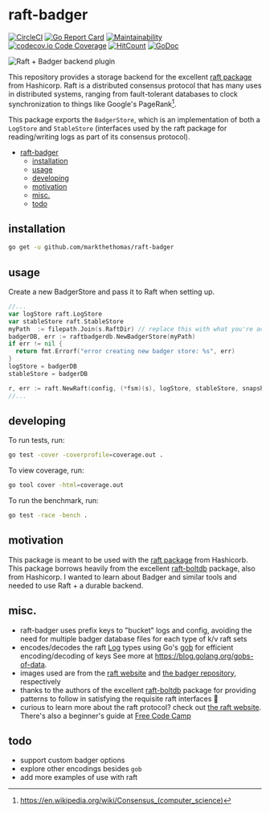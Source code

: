 # raft-badger

[![CircleCI](https://circleci.com/gh/markthethomas/raft-badger/tree/master.svg?style=svg)](https://circleci.com/gh/markthethomas/raft-badger/tree/master) [![Go Report Card](https://goreportcard.com/badge/github.com/markthethomas/raft-badger)](https://goreportcard.com/report/github.com/markthethomas/raft-badger) [![Maintainability](https://api.codeclimate.com/v1/badges/2aef013ae290d9233ac5/maintainability)](https://codeclimate.com/github/markthethomas/raft-badger/maintainability) [![codecov.io Code Coverage](https://img.shields.io/codecov/c/github/markthethomas/raft-badger.svg?maxAge=2592000)](https://codecov.io/github/markthethomas/raft-badger?branch=master) [![HitCount](http://hits.dwyl.io/markthethomas/github.com/markthethomas/raft-badger.svg)](http://hits.dwyl.io/markthethomas/github.com/markthethomas/raft-badger) [![GoDoc](https://godoc.org/github.com/markthethomas/raft-badger?status.png)](https://godoc.org/github.com/markthethomas/raft-badger)

![Raft + Badger backend plugin](https://cdn.ifelse.io/images/raft-badger.png)

This repository provides a storage backend for the excellent [raft package](https://github.com/hashicorp/raft) from Hashicorp. Raft is a distributed consensus protocol that has many uses in distributed systems, ranging from fault-tolerant databases to clock synchronization to things like Google's PageRank[^1].

This package exports the `BadgerStore`, which is an implementation of both a `LogStore` and `StableStore` (interfaces used by the raft package for reading/writing logs as part of its consensus protocol).

- [raft-badger](#raft-badger)
  - [installation](#installation)
  - [usage](#usage)
  - [developing](#developing)
  - [motivation](#motivation)
  - [misc.](#misc)
  - [todo](#todo)

## installation

```bash
go get -u github.com/markthethomas/raft-badger
```

## usage

Create a new BadgerStore and pass it to Raft when setting up.

```go
//...
var logStore raft.LogStore
var stableStore raft.StableStore
myPath  := filepath.Join(s.RaftDir) // replace this with what you're actually using
badgerDB, err := raftbadgerdb.NewBadgerStore(myPath)
if err != nil {
  return fmt.Errorf("error creating new badger store: %s", err)
}
logStore = badgerDB
stableStore = badgerDB

r, err := raft.NewRaft(config, (*fsm)(s), logStore, stableStore, snapshots, transport)
//...
```

## developing

To run tests, run:

```bash
go test -cover -coverprofile=coverage.out .
```

To view coverage, run:

```bash
go tool cover -html=coverage.out
```

To run the benchmark, run:

```bash
go test -race -bench .
```

## motivation

This package is meant to be used with the [raft package](https://github.com/hashicorp/raft) from Hashicorb. This package borrows heavily from the excellent [raft-boltdb](https://github.com/hashicorp/raft-boltdb) package, also from Hashicorp. I wanted to learn about Badger and similar tools and needed to use Raft + a durable backend.

## misc.

-   raft-badger uses prefix keys to "bucket" logs and config, avoiding the need for multiple badger database files for each type of k/v raft sets
-   encodes/decodes the raft [Log](https://godoc.org/github.com/hashicorp/raft#Log) types using Go's [gob](https://golang.org/pkg/encoding/gob/) for efficient encoding/decoding of keys See more at https://blog.golang.org/gobs-of-data.
-   images used are from the [raft website](https://raft.github.io) and [the badger repository](https://github.com/dgraph-io/badger), respectively
-   thanks to the authors of the excellent [raft-boltdb](https://github.com/hashicorp/raft-boltdb) package for providing patterns to follow in satisfying the requisite raft interfaces 🙌
-   curious to learn more about the raft protocol? check out [the raft website](https://raft.github.io). There's also a beginner's guide at [Free Code Camp](https://medium.freecodecamp.org/in-search-of-an-understandable-consensus-algorithm-a-summary-4bc294c97e0d)

## todo

-   support custom badger options
-   explore other encodings besides `gob`
-   add more examples of use with raft

[^1]: https://en.wikipedia.org/wiki/Consensus_(computer_science)
